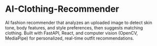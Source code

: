 # AI-Clothing-Recommender
AI fashion recommender that analyzes an uploaded image to detect skin tone, body features, and style preferences, then suggests matching clothing. Built with FastAPI, React, and computer vision (OpenCV, MediaPipe) for personalized, real-time outfit recommendations.
